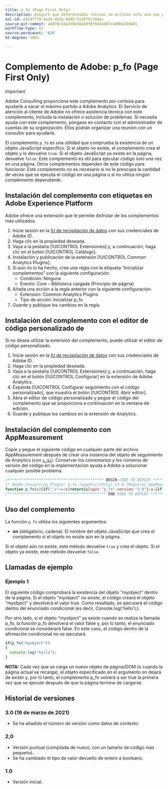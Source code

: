 ```yaml
---
title: p_fo (Page First Only)
description: Asegure que determinadas rutinas se activen solo una vez por página.
exl-id: e82d77f9-2ea9-4b1b-b645-b12879c344ec
source-git-commit: ab078c5da7e0e38ab9f0f941b407cad0b42dd4d1
workflow-type: ht
source-wordcount: '635'
ht-degree: 100%

---
```


# Complemento de Adobe: p_fo (Page First Only)

>[!IMPORTANT]
>
>Adobe Consulting proporciona este complemento por cortesía para ayudarle a sacar el máximo partido a Adobe Analytics. El Servicio de atención al cliente de Adobe no ofrece asistencia técnica con este complemento, incluida la instalación o solución de problemas. Si necesita ayuda con este complemento, póngase en contacto con el administrador de cuentas de su organización. Ellos podrán organizar una reunión con un consultor para ayudarle.

El complemento `p_fo` es una utilidad que comprueba la existencia de un objeto JavaScript específico. Si el objeto no existe, el complemento crea el objeto y lo devuelve `true`. Si el objeto JavaScript ya existe en la página, devuelve `false`. Este complemento es útil para ejecutar código solo una vez en una página. Otros complementos dependen de este código para funcionar. Este complemento no es necesario si no le preocupa la cantidad de veces que se ejecuta el código en una página o si no utiliza ningún complemento dependiente.

## Instalación del complemento con etiquetas en Adobe Experience Platform

Adobe ofrece una extensión que le permite disfrutar de los complementos más utilizados.

1. Inicie sesión en la [IU de recopilación de datos](https://experience.adobe.com/data-collection) con sus credenciales de Adobe ID.
1. Haga clic en la propiedad deseada.
1. Vaya a la pestaña [!UICONTROL Extensiones] y, a continuación, haga clic en el botón [!UICONTROL Catálogo].
1. Instalación y publicación de la extensión [!UICONTROL Common Analytics Plugins].
1. Si aún no lo ha hecho, cree una regla con la etiqueta “Inicializar complementos” con la siguiente configuración:
   * Condición: Ninguna
   * Evento: Core – Biblioteca cargada (Principio de página)
1. Añada una acción a la regla anterior con la siguiente configuración:
   * Extensión: Common Analytics Plugins
   * Tipo de acción: Inicializar p_fo
1. Guarde y publique los cambios en la regla.

## Instalación del complemento con el editor de código personalizado de 

Si no desea utilizar la extensión del complemento, puede utilizar el editor de código personalizado.

1. Inicie sesión en la [IU de recopilación de datos](https://experience.adobe.com/data-collection) con sus credenciales de Adobe ID.
1. Haga clic en la propiedad deseada.
1. Vaya a la pestaña [!UICONTROL Extensiones] y, a continuación, haga clic en el botón [!UICONTROL Configurar] en la extensión de Adobe Analytics.
1. Expanda [!UICONTROL Configurar seguimiento con el código personalizado], que muestra el botón [!UICONTROL Abrir editor].
1. Abra el editor de código personalizado y pegue el código del complemento que se proporciona a continuación en la ventana de edición.
1. Guarde y publique los cambios en la extensión de Analytics.

## Instalación del complemento con AppMeasurement

Copie y pegue el siguiente código en cualquier parte del archivo AppMeasurement después de crear una instancia del objeto de seguimiento de Analytics (con [`s_gi`](../functions/s-gi.md)). Conservar los comentarios y los números de versión del código en la implementación ayuda a Adobe a solucionar cualquier posible problema.

```js
/******************************************* BEGIN CODE TO DEPLOY *******************************************/
/* Adobe Consulting Plugin: p_fo (pageFirstOnly) v3.0 (Requires AppMeasurement) */
function p_fo(c){if("-v"===c)return{plugin:"p_fo",version:"3.0"};a:{if("undefined"!==typeof window.s_c_il){var a=0;for(var b;a<window.s_c_il.length;a++)if(b=window.s_c_il[a],b._c&&"s_c"===b._c){a=b;break a}}a=void 0}"undefined"!==typeof a&&(a.contextData.p_fo="3.0");window.__fo||(window.__fo={});if(window.__fo[c])return!1;window.__fo[c]={};return!0};
/******************************************** END CODE TO DEPLOY ********************************************/
```

## Uso del complemento

La función `p_fo` utiliza los siguientes argumentos:

* **on** (obligatorio, cadena): El nombre del objeto JavaScript que crea el complemento si el objeto no existe aún en la página.

Si el objeto aún no existe, este método devuelve `true` y crea el objeto. Si el objeto ya existe, este método devuelve `false`.

## Llamadas de ejemplo

### Ejemplo 1

El siguiente código comprobará la existencia del objeto “myobject” dentro de la página.  Si el objeto “myobject” no existe, el código creará el objeto “myobject” y devolverá el valor true.  Como resultado, se ejecutará el código dentro del enunciado condicional (es decir, Console.log(&#39;hello&#39;);).

Por otro lado, si el objeto “myobject” ya existe cuando se realiza la llamada p_fo, la función p_fo devolverá el valor false y, por lo tanto, el enunciado condicional se considerará false.  En este caso, el código dentro de la afirmación condicional no se ejecutará.

```js
if(p_fo("myobject"))
{
  console.log("hello");
}
```

**NOTA:** Cada vez que se carga un nuevo objeto de página/DOM (o cuando la página actual se recarga), el objeto especificado en el argumento on dejará de existir y, por lo tanto, el complemento p_fo volverá a ser true la primera vez que se ejecute después de que la página termine de cargarse.

## Historial de versiones

### 3.0 (19 de marzo de 2021)

* Se ha añadido el número de versión como datos de contexto.

### 2,0

* Versión puntual (compilada de nuevo, con un tamaño de código más pequeño).
* Se ha cambiado el tipo de valor devuelto de entero a booleano.

### 1.0

* Versión inicial.
